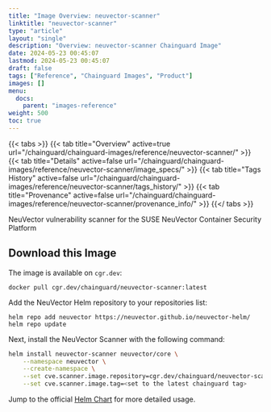 ```yaml
---
title: "Image Overview: neuvector-scanner"
linktitle: "neuvector-scanner"
type: "article"
layout: "single"
description: "Overview: neuvector-scanner Chainguard Image"
date: 2024-05-23 00:45:07
lastmod: 2024-05-23 00:45:07
draft: false
tags: ["Reference", "Chainguard Images", "Product"]
images: []
menu: 
  docs: 
    parent: "images-reference"
weight: 500
toc: true
---
```


{{< tabs >}}
{{< tab title="Overview" active=true url="/chainguard/chainguard-images/reference/neuvector-scanner/" >}}
{{< tab title="Details" active=false url="/chainguard/chainguard-images/reference/neuvector-scanner/image_specs/" >}}
{{< tab title="Tags History" active=false url="/chainguard/chainguard-images/reference/neuvector-scanner/tags_history/" >}}
{{< tab title="Provenance" active=false url="/chainguard/chainguard-images/reference/neuvector-scanner/provenance_info/" >}}
{{</ tabs >}}



<!--overview:start-->
NeuVector vulnerability scanner for the SUSE NeuVector Container Security Platform
<!--overview:end-->

## Download this Image

The image is available on `cgr.dev`:

```
docker pull cgr.dev/chainguard/neuvector-scanner:latest
```


<!--body:start-->
Add the NeuVector Helm repository to your repositories list:

```shell
helm repo add neuvector https://neuvector.github.io/neuvector-helm/
helm repo update
```

Next, install the NeuVector Scanner with the following command:
```sh
helm install neuvector-scanner neuvector/core \
    --namespace neuvector \
    --create-namespace \
    --set cve.scanner.image.repository=cgr.dev/chainguard/neuvector-scanner \
    --set cve.scanner.image.tag=<set to the latest chainguard tag>
```

Jump to the official [Helm Chart](https://github.com/neuvector/neuvector-helm/blob/master/charts/core/README.md) for more detailed usage.

<!--body:end-->


